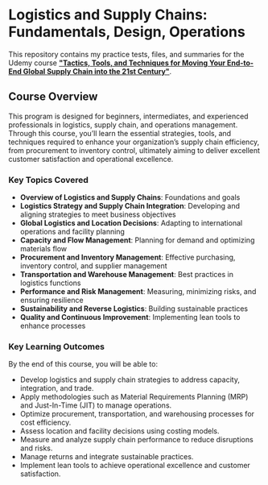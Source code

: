 # Logistics and Supply Chains: Fundamentals, Design, Operations

This repository contains my practice tests, files, and summaries for the Udemy course [**"Tactics, Tools, and Techniques for Moving Your End-to-End Global Supply Chain into the 21st Century"**](https://www.udemy.com/course/logistics-and-supply-chains-fundamentalsdesignoperations/).

## Course Overview

This program is designed for beginners, intermediates, and experienced professionals in logistics, supply chain, and operations management. Through this course, you’ll learn the essential strategies, tools, and techniques required to enhance your organization’s supply chain efficiency, from procurement to inventory control, ultimately aiming to deliver excellent customer satisfaction and operational excellence.

### Key Topics Covered

- **Overview of Logistics and Supply Chains**: Foundations and goals
- **Logistics Strategy and Supply Chain Integration**: Developing and aligning strategies to meet business objectives
- **Global Logistics and Location Decisions**: Adapting to international operations and facility planning
- **Capacity and Flow Management**: Planning for demand and optimizing materials flow
- **Procurement and Inventory Management**: Effective purchasing, inventory control, and supplier management
- **Transportation and Warehouse Management**: Best practices in logistics functions
- **Performance and Risk Management**: Measuring, minimizing risks, and ensuring resilience
- **Sustainability and Reverse Logistics**: Building sustainable practices
- **Quality and Continuous Improvement**: Implementing lean tools to enhance processes

### Key Learning Outcomes

By the end of this course, you will be able to:
- Develop logistics and supply chain strategies to address capacity, integration, and trade.
- Apply methodologies such as Material Requirements Planning (MRP) and Just-In-Time (JIT) to manage operations.
- Optimize procurement, transportation, and warehousing processes for cost efficiency.
- Assess location and facility decisions using costing models.
- Measure and analyze supply chain performance to reduce disruptions and risks.
- Manage returns and integrate sustainable practices.
- Implement lean tools to achieve operational excellence and customer satisfaction.
